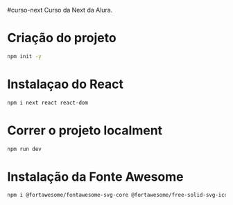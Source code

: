 #curso-next
Curso da Next da Alura.

# Criação do projeto

```bash
npm init -y
```

# Instalaçao do React
```bash
npm i next react react-dom
```

# Correr o projeto localment
```bash
npm run dev
```

# Instalação da Fonte Awesome

```bash
npm i @fortawesome/fontawesome-svg-core @fortawesome/free-solid-svg-icons @fortawesome/react-fontawesome
```
